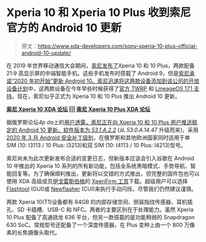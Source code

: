 # Xperia 10 和 Xperia 10 Plus 收到索尼官方的 Android 10 更新

> 原文：<https://www.xda-developers.com/sony-xperia-10-plus-official-android-10-update/>

在 2019 年世界移动通信大会期间，[索尼发布了](https://www.xda-developers.com/sony-xperia-1-xperia-10-xperia-10-plus-specifications-features/)Xperia 10 和 10 Plus，两款配备 21:9 高显示屏的中端智能手机。这些手机发布时搭载了 Android 9，但是[索尼承诺“2020 年初开始”更新 Android 10。索尼迅速将](https://www.xda-developers.com/sony-xperia-android-10-update-roadmap/)[这两款设备添加到该公司的开放设备计划](https://www.xda-developers.com/xperia-10-xperia-10-plus-open-devices-program/)中，这两款设备在今年早些时候获得了[官方 TWRP](https://www.xda-developers.com/twrp-adds-support-sony-xperia-10-10-plus/) 和 [LineageOS 17.1 支持](https://www.xda-developers.com/lineageos-17-1-android-10-officially-available/)。现在，索尼似乎正式为 Xperia 10 和 10 Plus 推出 Android 10 更新。

**[索尼 Xperia 10 XDA 论坛](https://forum.xda-developers.com/xperia-10) ||| [索尼 Xperia 10 Plus XDA 论坛](https://forum.xda-developers.com/10-plus)**

据俄罗斯论坛*4p da*上的[用户透露，索尼正在向 Xperia 10 和 10 Plus 用户推送稳定的 Android 10 更新。](https://4pda.ru/forum/index.php?showtopic=937345&st=1500#entry96293162)[软件版本为 *53.1.A.2.2*](https://4pda.ru/forum/index.php?showtopic=937345&view=findpost&p=96306938) (从 *53.0.A.14.47* 升级而来)，采用[2020 年 3 月 Android 安全补丁级别](https://www.xda-developers.com/march-2020-android-security-patches-google-pixel/)，在俄罗斯和其他欧洲国家同时适用于单 SIM (10: I3113 / 10 Plus: I3213)和双 SIM (10: I4113 / 10 Plus: I4213)型号。

索尼尚未为此次更新发布合适的变更日志，但新版本应该会引入谷歌在 Android 10 中推出的 Xperia 10 系列的所有新功能，包括全系统黑暗模式、手势导航、智能回复等。为了确保顺利推出，更新将以交错的方式推出，但完整的固件包也可以使用 XDA 高级成员[伊戈雷斯伯格](https://forum.xda-developers.com/crossdevice-dev/sony/pc-xperifirm-xperia-firmware-downloader-t2834142)的 [XperiFirm 工具](https://forum.xda-developers.com/member.php?u=1879618)下载。超级用户可以选择 [Flashtool](https://forum.xda-developers.com/showthread.php?t=920746) (GUI)或 [Newflasher](https://forum.xda-developers.com/crossdevice-dev/sony/progress-newflasher-xperia-command-line-t3619426) (CUI)来执行手动闪烁，尽管我们仍然建议谨慎。

两款 Xperia 10(T1)设备都有 64GB 的内部存储空间、侧装指纹传感器、耳机插孔、SD 卡插槽、USB-C 和 NFC。两者的主要区别在于处理能力。虽然 Xperia 10 Plus 配备了高通骁龙 636 平台，但另一款搭载的是功能稍弱的 Snapdragon 630 SoC。常规型号还配备了一个深度传感器，在 Plus 变种上由一个 800 万像素的长焦摄像头取代。